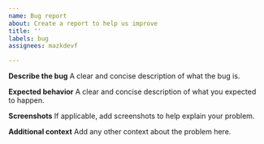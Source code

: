 ```yaml
---
name: Bug report
about: Create a report to help us improve
title: ''
labels: bug
assignees: mazkdevf

---
```


**Describe the bug**
A clear and concise description of what the bug is.

**Expected behavior**
A clear and concise description of what you expected to happen.

**Screenshots**
If applicable, add screenshots to help explain your problem.

**Additional context**
Add any other context about the problem here.
